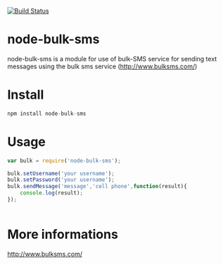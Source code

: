 [![Build Status](https://travis-ci.org/jotadepaula/node-bulk-sms.svg?branch=master)](https://travis-ci.org/jotadepaula/node-bulk-sms)
# node-bulk-sms
node-bulk-sms is a module for use of bulk-SMS service for sending text messages using the bulk sms service (http://www.bulksms.com/)

# Install
```javascript
npm install node-bulk-sms 
```

# Usage
```javascript
var bulk = require('node-bulk-sms');

bulk.setUsername('your username');
bulk.setPassword('your username');
bulk.sendMessage('message','cell phone',function(result){
    console.log(result);
});
 
```
# More informations
http://www.bulksms.com/